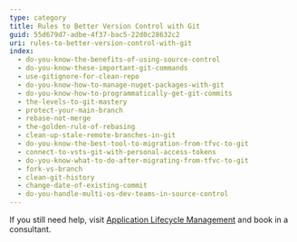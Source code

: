 ```yaml
---
type: category
title: Rules to Better Version Control with Git
guid: 55d679d7-adbe-4f37-bac5-22d0c28632c2
uri: rules-to-better-version-control-with-git
index:
  - do-you-know-the-benefits-of-using-source-control
  - do-you-know-these-important-git-commands
  - use-gitignore-for-clean-repo
  - do-you-know-how-to-manage-nuget-packages-with-git
  - do-you-know-how-to-programmatically-get-git-commits
  - the-levels-to-git-mastery
  - protect-your-main-branch
  - rebase-not-merge
  - the-golden-rule-of-rebasing
  - clean-up-stale-remote-branches-in-git
  - do-you-know-the-best-tool-to-migration-from-tfvc-to-git
  - connect-to-vsts-git-with-personal-access-tokens
  - do-you-know-what-to-do-after-migrating-from-tfvc-to-git
  - fork-vs-branch
  - clean-git-history
  - change-date-of-existing-commit
  - do-you-handle-multi-os-dev-teams-in-source-control
---
```


If you still need help, visit [Application Lifecycle Management](https://www.ssw.com.au/consulting/alm-tooling) and book in a consultant.
